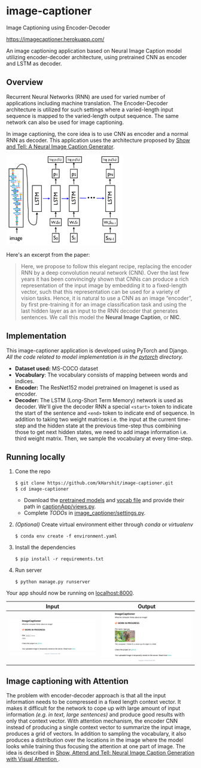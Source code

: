 # image-captioner

Image Captioning using Encoder-Decoder

https://imagecaptioner.herokuapp.com/

An image captioning application based on Neural Image Caption model utilizing encoder-decoder architecture, 
using pretrained CNN as encoder and LSTM as decoder. 


## Overview

Recurrent Neural Networks (RNN) are used for varied number of applications including machine translation. The Encoder-Decoder architecture is utilized for such settings where a varied-length input sequence is mapped to the varied-length output sequence. The same network can also be used for image captioning.


In image captioning, the core idea is to use CNN as encoder and a normal RNN as decoder. This application uses the architecture proposed by [Show and Tell: A Neural Image Caption Generator](https://arxiv.org/abs/1411.4555).

![image captioner structure](pytorch/image_captioner_structure.png)

Here's an excerpt from the paper:
> Here, we propose to follow this elegant recipe, replacing the encoder RNN by a deep convolution neural network (CNN).  Over  the  last  few  years  it  has  been  convincingly shown that CNNs can produce a rich representation of the input image by embedding it to a fixed-length vector, such that this representation can be used for a variety of vision tasks. Hence, it is natural to use a CNN as an image “encoder”, by first pre-training it for an image classification task and using the last hidden layer as an input to the RNN decoder that generates sentences. We call this model the **Neural Image Caption**, or **NIC**.

## Implementation

This image-captioner application is developed using PyTorch and Django. _All the code related to model implementation is in the [pytorch](pytorch) directory._

* **Dataset used:** MS-COCO dataset
* **Vocabulary**: The vocabulary consists of mapping between words and indices.
* **Encoder:** The ResNet152 model pretrained on Imagenet is used as encoder.
* **Decoder:** The LSTM (Long-Short Term Memory) network is used as decoder. We'll give the decoder RNN a special `<start>` token to indicate the start of the sentence and `<end>` token to indicate end of sequence. In addition to taking two weight matrices i.e. the input at the current time-step and the hidden state at the previous time-step thus combining those to get next hidden states, we need to add image information i.e. third weight matrix. Then, we sample the vocabulary at every time-step.

## Running locally

1. Cone the repo
    ```
    $ git clone https://github.com/kHarshit/image-captioner.git
    $ cd image-captioner
    ```
    * Download the [pretrained models](https://www.dropbox.com/s/ne0ixz5d58ccbbz/pretrained_model.zip?dl=0) and 
    [vocab file](https://www.dropbox.com/s/26adb7y9m98uisa/vocap.zip?dl=0) and provide their path in [captionApp/views.py](captionApp/views.py).  
    * Complete *TODOs* in [image_captioner/settings.py](image_captioner/settings.py).

2. *(Optional)* Create virtual environment either through *conda* or *virtualenv*
    ```
    $ conda env create -f environment.yaml
    ```

3. Install the dependencies
    ```
    $ pip install -r requirements.txt
    ```

3. Run server
    ```
    $ python manage.py runserver
    ```
    
Your app should now be running on [localhost:8000](http://localhost:8000/).

  Input            |  Output             |
:-------------------------:|:------------------------:|
![demo1.png](./samples/demo1.png) | ![demo2.png](./samples/demo2.png) |


## Image captioning with Attention

The problem with encoder-decoder approach is that all the input information needs to be compressed in a fixed length context vector. It makes it difficult for the network to cope up with large amount of input information *(e.g. in text, large sentences)* and produce good results with only that context vector. With attention mechanism, the encoder CNN instead of producing a single context vector to summarize the input image, produces a grid of vectors. In addition to sampling the vocabulary, it also produces a distribution over the locations in the image where the model looks while training thus focusing the attention at one part of image. The idea is described in [Show, Attend and Tell: Neural Image Caption Generation with Visual Attention
](https://arxiv.org/abs/1502.03044).
